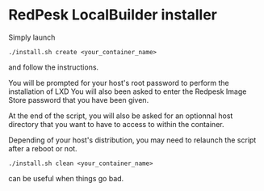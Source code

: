 # RedPesk LocalBuilder installer

Simply launch 

```
./install.sh create <your_container_name>
```
and follow the instructions.

You will be prompted for your host's root password to perform the installation of LXD
You will also been asked to enter the Redpesk Image Store password that you have been
given.

At the end of the script, you will also be asked for an optionnal host directory that 
you want to have to access to within the container.

Depending of your host's distribution, you may need to relaunch the script after a reboot or not.


```
./install.sh clean <your_container_name>
```

can be useful when things go bad.
